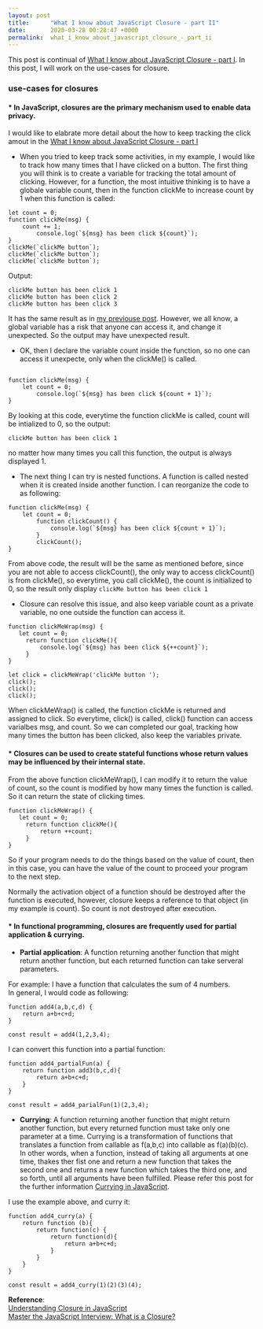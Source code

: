 ```yaml
---
layout: post
title:      "What I know about JavaScript Closure - part II"
date:       2020-03-28 00:28:47 +0000
permalink:  what_i_know_about_javascript_closure_-_part_ii
---
```


This post is continual of [What I know about JavaScript Closure - part I](https://vvlnote.github.io/what_i_know_about_javascript_closure).  In this post, I will work on the use-cases for closure.  

### use-cases for closures  
#### * In JavaScript, closures are the primary mechanism used to enable data privacy.  
I would like to elabrate more detail about the how to keep tracking the click amout in the [What I know about JavaScript Closure - part I](https://vvlnote.github.io/what_i_know_about_javascript_closure)  

* When you tried to keep track some activities, in my example, I would like to track how many times that I have clicked on a button.  The first thing you will think is to create a variable for tracking the total amount of clicking. However, for a function, the most intuitive thinking is to have a globale variable count, then in the function clickMe to increase count by 1 when this function is called:   

```
let count = 0;
function clickMe(msg) {
    count += 1;
		console.log(`${msg} has been click ${count}`);
}
clickMe(`clickMe button`);
clickMe(`clickMe button`);
clickMe(`clickMe button`);

```   

Output:   
```
clickMe button has been click 1
clickMe button has been click 2
clickMe button has been click 3
```

It has the same result as in [my previouse post](https://vvlnote.github.io/what_i_know_about_javascript_closure). However, we all know, a global variable has a risk that anyone can access it, and change it unexpected. So the output may have unexpected result.   

*  OK, then I declare the variable count inside the function, so no one can access it unexpecte, only when the clickMe() is called.  

```

function clickMe(msg) {
    let count = 0;
		console.log(`${msg} has been click ${count + 1}`);
}
```  

By looking at this code, everytime the function clickMe is called, count will be intialized to 0, so the output:  

`clickMe button has been click 1`

no matter how many times you call this function, the output is always displayed 1.  
* The next thing I can try is nested functions. A function is called nested when it is created inside another function. I can reorganize the code to as following:   

```
function clickMe(msg) {
    let count = 0;
		function clickCount() {
		    console.log(`${msg} has been click ${count + 1}`);
		}
		clickCount();
}
```

From above code, the result will be the same as mentioned before, since you are not able to access clickCount(), the only way to access clickCount() is from clickMe(), so everytime, you call clickMe(), the count is initialized to 0, so the result only display 
`clickMe button has been click 1`  

* Closure can resolve this issue, and also keep variable count as a private variable, no one outside the function can access it.   

```
function clickMeWrap(msg) {
   let count = 0;
	 return function clickMe(){
	     console.log(`${msg} has been click ${++count}`);
	 }
}

let click = clickMeWrap('clickMe button ');
click();
click();
click();
```  
When clickMeWrap() is called, the function clickMe is returned and assigned to click. So everytime, click() is called, click() function can access varialbes msg, and count. So we can completed our goal, tracking how many times the button has been clicked, also keep the variables private.



#### * Closures can be used to create stateful functions whose return values may be influenced by their internal state.  

From the above function clickMeWrap(), I can modify it to return the value of count, so the count is modified by how many times the function is called. So it can return the state of clicking times. 

```
function clickMeWrap() {
   let count = 0;
	 return function clickMe(){
	     return ++count;
	 }
}
```  
So if your program needs to do the things based on the value of count, then in this case, you can have the value of the count to proceed your program to the next step.  

Normally the activation object of a function should be destroyed after the function is executed, however, closure keeps a reference to that object (in my example is count). So count is not destroyed after execution.


#### * In functional programming, closures are frequently used for partial application & currying.   

* **Partial application**: A function returning another function that might return another function, but each returned function can take serveral parameters. 

For example: I have a function that calculates the sum of 4 numbers.  
In general, I would code as following:  

```
function add4(a,b,c,d) {
    return a+b+c+d;
}

const result = add4(1,2,3,4);
```

I can convert this function into a partial function:     

```
function add4_partialFun(a) {
    return function add3(b,c,d){
        return a+b+c+d;
    }
}

const result = add4_parialFun(1)(2,3,4);
```



* **Currying**: A function returning another function that might return another function, but every returned function must take only one parameter at a time. Currying is a transformation of functions that translates a function from callable as f(a,b,c) into callable as f(a)(b)(c).  In other words, when a function, instead of taking all arguments at one time, thakes ther fist one and return a new function that takes the second one and returns a new function which takes the third one, and so forth, until all arguments have been fulfilled.  Please refer this post for the further information [Currying in JavaScript](https://codeburst.io/currying-in-javascript-ba51eb9778dc). 

I use the example above, and curry it:  

```
function add4_curry(a) {
    return function (b){
        return function(c) {
            return function(d){
                return a+b+c+d;
            }
        }
    }
}

const result = add4_curry(1)(2)(3)(4);
```  

**Reference**:   
[Understanding Closure in JavaScript](https://blog.bitsrc.io/a-beginners-guide-to-closures-in-javascript-97d372284dda)  
[Master the JavaScript Interview: What is a Closure?](https://medium.com/javascript-scene/master-the-javascript-interview-what-is-a-closure-b2f0d2152b36)
